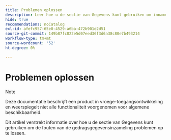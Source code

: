 ```yaml
---
title: Problemen oplossen
description: Leer hoe u de sectie van Gegevens kunt gebruiken om innamefouten problemen op te lossen.
hide: true
recommendations: noCatalog
exl-id: afefc957-65e0-4529-a6ba-472b901e2d51
source-git-commit: 149b87fc822e5d07eed36f3d6a38c80e7b493214
workflow-type: tm+mt
source-wordcount: '52'
ht-degree: 0%

---
```


# Problemen oplossen

>[!NOTE]
>
>Deze documentatie beschrijft een product in vroege-toegangsontwikkeling en weerspiegelt niet alle functionaliteit voorgenomen voor algemene beschikbaarheid.

Dit artikel verstrekt informatie over hoe u de sectie van Gegevens kunt gebruiken om de fouten van de gedragsgegevensinzameling problemen op te lossen.
